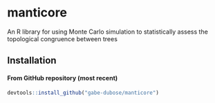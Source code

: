 # manticore
An R library for using Monte Carlo simulation to statistically assess the topological congruence between trees

## Installation
#### From GitHub repository (most recent)
```r
devtools::install_github("gabe-dubose/manticore")
```

